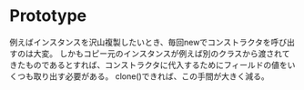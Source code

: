 # Prototype

例えばインスタンスを沢山複製したいとき、毎回newでコンストラクタを呼び出すのは大変。
しかもコピー元のインスタンスが例えば別のクラスから渡されてきたものであるとすれば、コンストラクタに代入するためにフィールドの値をいくつも取り出す必要がある。
clone()できれば、この手間が大きく減る。